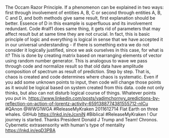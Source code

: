 The Occam Razor Principle. If a phenomenon can be explained in two ways: first through involvement of entities A, B, C or second through entities A, B, C and D, and both methods give same result, first explanation should be better. Essence of D in this example is superfluous and its involvement redundant. Code #ralf1 does same thing, it gets rid of parameters that may affect result but at same time they are not crucial. In fact, this is basic principle of logic and everything is logical in sense that we have accepted it in our universal understanding - if there is something extra we do not consider it logically justified, since we ask ourselves in this case, for what is it? This is done by creating matrix based on rearranging elements of vector using random number generator. This is analogous to wave we pass through code and normalize result so that old data have amplitude composition of spectrum as result of prediction. Step by step. That is, chaos is created and code determines where chaos is systematic. Even if you add some unknown points to input, then code will change those points as it would be logical based on system created from this data. code not only thinks, but also can not disturb logical course of things. Whatever points you put in. https://www.linkedin.com/posts/vadimchornyy_predictions-by-reflection-on-action-of-lorentz-activity-6591388774381555712-nlCu
#QAnon @WWG1WGA #ReleaseMyKraken    2011612714 Flat Earth on three whales.
GitHub https://lnkd.in/eJcxniN #Biblical #ReleaseMyKraken ! Our journey is started. Thanks President Donald J Trump and Team! Chronos.
Cybernetic extrasensority with human's type of mentality https://lnkd.in/eqD3PBA
